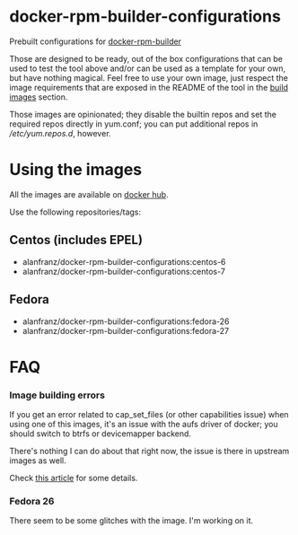 docker-rpm-builder-configurations
=================================

Prebuilt configurations for [docker-rpm-builder](https://github.com/alanfranz/docker-rpm-builder)

Those are designed to be ready, out of the box configurations that can be used to test the tool
above and/or can be used as a template for your own, but have nothing magical. Feel free
to use your own image, just respect the image requirements that are exposed in the README
of the tool in the [build images](https://github.com/alanfranz/docker-rpm-builder#build-images) section.

Those images are opinionated; they disable the builtin repos and set the required repos directly
in yum.conf; you can put additional repos in */etc/yum.repos.d*, however.


Using the images
================

All the images are available on [docker hub](https://hub.docker.com/r/alanfranz/docker-rpm-builder-configurations/).

Use the following repositories/tags:

## Centos (includes EPEL)

* alanfranz/docker-rpm-builder-configurations:centos-6
* alanfranz/docker-rpm-builder-configurations:centos-7

## Fedora

* alanfranz/docker-rpm-builder-configurations:fedora-26
* alanfranz/docker-rpm-builder-configurations:fedora-27


FAQ
===

### Image building errors
If you get an error related to cap_set_files (or other capabilities issue) when using one of this
images, it's an issue with the aufs driver of docker; you should switch to btrfs or devicemapper backend.

There's nothing I can do about that right now, the issue is there in upstream images as well.

Check [this article](http://muehe.org/posts/switching-docker-from-aufs-to-devicemapper/) for some details.

### Fedora 26
There seem to be some glitches with the image. I'm working on it.
